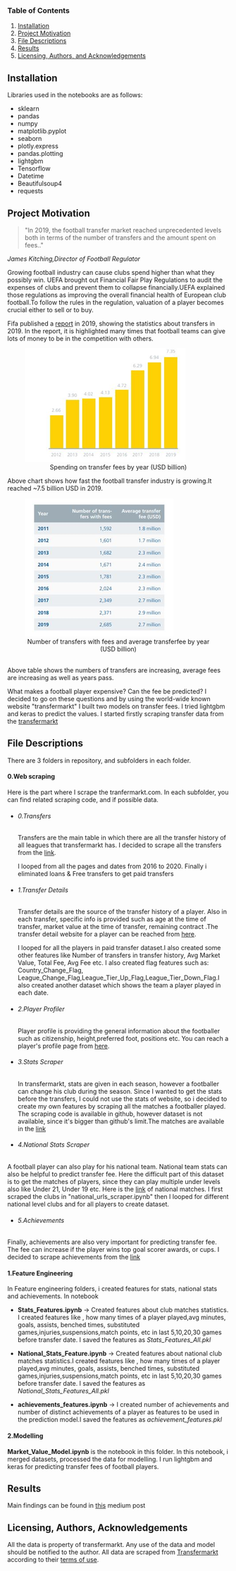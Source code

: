 ### Table of Contents

1. [Installation](#installation)
2. [Project Motivation](#motivation)
3. [File Descriptions](#files)
4. [Results](#results)
5. [Licensing, Authors, and Acknowledgements](#licensing)

## Installation <a name="installation"></a>
Libraries used in the notebooks are as follows:

* sklearn  
* pandas  
* numpy  
* matplotlib.pyplot  
* seaborn
* plotly.express
* pandas.plotting
* lightgbm
* Tensorflow
* Datetime
* Beautifulsoup4
* requests


## Project Motivation <a name="motivation"></a>

>"In 2019, the football transfer market reached unprecedented levels both in terms of the number of transfers and the amount spent on fees.."

*James Kitching,Director of Football Regulator*


Growing football industry can cause clubs spend higher than what they possibly win. UEFA brought out Financial Fair Play Regulations to audit the expenses of clubs and prevent them to collapse financially.UEFA explained those regulations as improving the overall financial health of European club football.To follow the rules in the regulation, valuation of a player becomes crucial either to sell or to buy.

Fifa published a [report](https://resources.fifa.com/image/upload/global-transfer-market-report-2019-men.pdf?cloudid=x2wrqjstwjoailnncnod#:~:text=Of%20the%20total%20amount%20spent,USD%202.7%20million%20in%202019.) in 2019, showing the statistics about transfers in 2019. In the report, it is highlighted many times that football teams can give lots of money to be in the competition with others.

<figure>
  <img src="Medium Post/Year_vs_Transfers.JPG" alt="Spending on transfer fees by year (USD billion)" title="Spending on transfer fees by year (USD billion)" />
  <figcaption><center>Spending on transfer fees by year (USD billion)</center></figcaption>
</figure>


Above chart shows how fast the football transfer industry is growing.It reached ~7.5 billion USD in 2019.  

<figure>
  <img src="Medium Post/NOF_Transfers_Avg_Fee.JPG" alt=": Number of transfers with fees and average transfer fee by year" title=": Number of transfers with fees and average transfer fee by year" />
  <figcaption><center>Number of transfers with fees and average transferfee by year (USD billion)</center></figcaption>
</figure>

\
Above table shows the numbers of transfers are increasing, average fees are increasing as well as years pass.

What makes a football player expensive? Can the fee be predicted? I decided to go on these questions and by using the world-wide known website "transfermarkt" I built two  models  on transfer fees. I tried lightgbm and keras to predict the values. 
I started firstly scraping transfer data from the [transfermarkt](https://wwww.transfermarkt.com)


## File Descriptions <a name="files"></a>
There are 3 folders in repository, and subfolders in each folder.

####  0.Web scraping

Here is the part where I scrape the tranfermarkt.com. In each subfolder, you can find related
scraping code, and if possible data.

  - ###### 0.Transfers

      Transfers are the main table in which there are all the transfer history of all leagues that transfermarkt has. I decided to scrape all the transfers from the [link](https://www.transfermarkt.com/transfers/transfertagedetail/statistik/top/plus/0/galerie/0?land_id_ab=&land_id_zu=&leihe=&datum=2016-01-01).

      I looped from  all the pages and dates from 2016 to 2020. Finally i eliminated loans & Free transfers to get paid transfers

  - ###### 1.Transfer Details

      Transfer details are the source of the transfer history of a player. Also in each transfer, specific info is provided such as age at the time of transfer, market value at the time of transfer, remaining contract .The transfer detail website for a player can be reached from [here](https://www.transfermarkt.com/jonas-hofmann/transfers/spieler/7161/transfer_id/1391587).

      I looped for all the players in paid transfer dataset.I also created some other features like Number of transfers in transfer history, Avg Market Value, Total Fee, Avg Fee etc. I also created flag features such as: Country_Change_Flag, League_Change_Flag,League_Tier_Up_Flag,League_Tier_Down_Flag.I also created another dataset which shows the team a player played in each date.

  - ###### 2.Player Profiler

      Player profile is providing the general information about the footballer such as citizenship, height,preferred foot, positions etc. You can reach a player's profile page from [here](https://www.transfermarkt.com/jonas-hofmann/profil/spieler/7161).

  - ###### 3.Stats Scraper

     In transfermarkt, stats are given in each season, however a  footballer can change his club during the season. Since I wanted to get the stats before the transfers, I could not use the stats of website, so i decided to create my own features by scraping all the matches a footballer played. The scraping code is available in github, however dataset is not available, since it's bigger than github's limit.The matches are available in the [link](https://www.transfermarkt.com/jonas-hofmann/leistungsdaten/spieler/7161/plus/1?saison=2016)

  - ###### 4.National Stats Scraper

  A football player can also play for his national team. National team stats can  also be  helpful to predict transfer fee. Here the difficult part of this dataset is to get the matches of players, since they can play multiple under levels also like Under 21, Under 19 etc. Here is the [link](https://www.transfermarkt.com/jonas-hofmann/nationalmannschaft/spieler/7161/verein_id/3817/hauptwettbewerb//wettbewerb_id//start/1999-10-07/ende/2020-11-17/nurEinsatz/0/plus/1) of national matches. I first scraped the clubs in "national_urls_scraper.ipynb" then I looped for different national level clubs and for all players to create dataset.

  - ###### 5.Achievements
  Finally, achievements are also very important for predicting transfer fee. The fee can increase if the player wins top goal scorer awards, or cups. I decided to scrape achievements from the [link](https://www.transfermarkt.com/jonashofmann/erfolge/spieler/7161)

####  1.Feature Engineering

In Feature engineering folders, i created features for stats, national stats and achievements.
In notebook
* **Stats_Features.ipynb** &#8594; Created features about club matches statistics.
  I created features like , how many times of a player played,avg minutes,  goals, assists, benched times, substituted games,injuries,suspensions,match points, etc in last 5,10,20,30 games before transfer date. I saved the features as *Stats_Features_All.pkl*

* **National_Stats_Feature.ipynb** &#8594; Created features about national club matches statistics.I created features like , how many times of a player played,avg minutes,  goals, assists, benched times, substituted games,injuries,suspensions,match points, etc in last 5,10,20,30 games before transfer date. I saved the features as *National_Stats_Features_All.pkl*


* **achievements_features.ipynb** &#8594; I created number of achievements and number of distinct achievements of a player as features to be used in the prediction model.I saved the features as *achievement_features.pkl*

####  2.Modelling

**Market_Value_Model.ipynb** is the notebook in this folder. In this notebook, i merged datasets, processed the data for modelling. I run lightgbm and keras for predicting transfer fees of football players.


## Results<a name="results"></a>
Main findings can be found in [this](https://medium.com/@yahyayavuz1/i-ve-never-seen-a-bag-of-money-score-a-goal-12cdc5cae4e1) medium post


## Licensing, Authors, Acknowledgements<a name="licensing"></a>
All the data is property of transfermarkt. Any use of the data and model should be notified to the author. All data are scraped from [Transfermarkt](https://wwww.transfermarkt.com)
 according to their [terms of use](https://www.transfermarkt.com/intern/anb).
